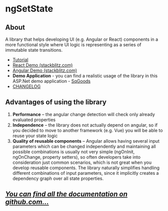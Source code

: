 # ngSetState

## About

A library that helps developing UI (e.g. Angular or React) components in a more functional style where UI logic is representing as a series of immutable state transitions.

* [Tutorial](https://itnext.io/angular-components-state-tracking-with-ng-set-state-e2b988540407?source=friends_link&sk=9a3596275dc73f72882fe2ec519b4528)
* [React Demo (stackblitz.com)](https://stackblitz.com/edit/react-ts-yz6kuo?file=AppStateTrack.ts)
* [Angular Demo (stackblitz.com)](https://stackblitz.com/edit/set-state-greet)
* **Demo Application** - you can find a realistic usage of the library in this ASP.Net demo application - [SqGoods](https://github.com/0x1000000/SqGoods)
* [CHANGELOG](https://github.com/0x1000000/ngSetState/blob/master/CHANGELOG.md)

## Advantages of using the library

1. __Performance__ – the angular change detection will check only already evaluated properties 
2. __Independence__ – the library does not actually depend on angular, so if you decided to move to another framework (e.g. Vue) you will be able to reuse your state logic
3. __Quality of reusable components__ – Angular allows having several input parameters which can be changed independently and maintaining all possible combinations is usually not very simple (ngOnInit, ngOnChange, property setters), so often developers take into consideration just common scenarios, which is not great when you develop reusable components. The library naturally simplifies handling different combinations of input parameters, since it implicitly creates a dependency graph over all state properties.

## [_You can find all the documentation on github.com..._](https://github.com/0x1000000/ngSetState/blob/master/README.md)